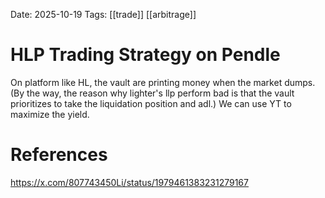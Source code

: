 Date: 2025-10-19
Tags: [[trade]] [[arbitrage]]

# HLP Trading Strategy on Pendle

On platform like HL, the vault are printing money when the market dumps. (By the way, the reason why lighter's llp perform bad is that the vault prioritizes to take the liquidation position and adl.)
We can use YT to maximize the yield.





# References
https://x.com/807743450Li/status/1979461383231279167